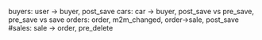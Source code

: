 buyers: user -> buyer, post_save
cars: car -> buyer, post_save vs pre_save, pre_save vs save
orders: order, m2m_changed, order->sale, post_save
#sales: sale -> order, pre_delete